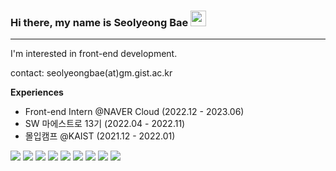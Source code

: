 ### Hi there, my name is Seolyeong Bae <img src="https://user-images.githubusercontent.com/80435616/151690320-5f13ba50-5d87-43d4-b254-939addcd0bdb.gif" width="25px" height="25px">

---

I'm interested in front-end development. 

contact: seolyeongbae(at)gm.gist.ac.kr

**Experiences**

- Front-end Intern @NAVER Cloud (2022.12 - 2023.06)
- SW 마에스트로 13기 (2022.04 - 2022.11)
- 몰입캠프 @KAIST (2021.12 - 2022.01)

<p>
 <img src="https://img.shields.io/badge/HTML5-E34F26?style=flat-square&logo=HTML5&logoColor=white"/>
 <img src="https://img.shields.io/badge/CSS3-1572B6?style=flat-square&logo=CSS3&logoColor=white"/>
 <img src="https://img.shields.io/badge/JavaScript-F7DF1E?style=flat-square&logo=JavaScript&logoColor=white"/>
 <img src="https://img.shields.io/badge/TypeScript-3178C6?style=flat-square&logo=TypeScript&logoColor=white"/>
 <img src="https://img.shields.io/badge/React-61DAFB?style=flat-square&logo=React&logoColor=white"/>
 <img src="https://img.shields.io/badge/React Native-61DAFB?style=flat-square&logo=React&logoColor=black"/>
 <img src="https://img.shields.io/badge/Tailwind CSS-06B6D4?style=flat-square&logo=Tailwind CSS&logoColor=white"/>
 <img src="https://img.shields.io/badge/Flutter-02569B?style=flat-square&logo=Flutter&logoColor=white"/>
  <img src="https://img.shields.io/badge/Python-3776AB?style=flat-square&logo=Python&logoColor=white"/>
</p>
